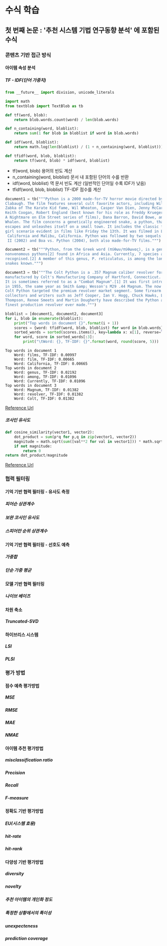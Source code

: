 # 수식 학습
## 첫 번째 논문 : '추천 시스템 기법 연구동향 분석' 에 포함된 수식

### 콘텐츠 기반 접근 방식

#### 아이템 속성 분석

##### TF - IDF(단어 가중치)
```python
from __future__ import division, unicode_literals

import math
from textblob import TextBlob as tb

def tf(word, blob):
    return blob.words.count(word) / len(blob.words)

def n_containing(word, bloblist):
    return sum(1 for blob in bloblist if word in blob.words)

def idf(word, bloblist):
    return math.log(len(bloblist) / (1 + n_containing(word, bloblist)))

def tfidf(word, blob, bloblist):
    return tf(word, blob) * idf(word, bloblist)
```
+ tf(word, blob) 용어의 빈도 계산
+ n_containing(word, bloblist) 문서 내 포함된 단어의 수를 반환
+ idf(word, bloblist) 역 문서 빈도 계산 (일반적인 단어일 수록 IDF가 낮음)
+ tfidf(word, blob, bloblist) TF-IDF 점수를 계산

```python
document1 = tb("""Python is a 2000 made-for-TV horror movie directed by Richard
Clabaugh. The film features several cult favorite actors, including William
Zabka of The Karate Kid fame, Wil Wheaton, Casper Van Dien, Jenny McCarthy,
Keith Coogan, Robert Englund (best known for his role as Freddy Krueger in the
A Nightmare on Elm Street series of films), Dana Barron, David Bowe, and Sean
Whalen. The film concerns a genetically engineered snake, a python, that
escapes and unleashes itself on a small town. It includes the classic final
girl scenario evident in films like Friday the 13th. It was filmed in Los Angeles,
 California and Malibu, California. Python was followed by two sequels: Python
 II (2002) and Boa vs. Python (2004), both also made-for-TV films.""")

document2 = tb("""Python, from the Greek word (πύθων/πύθωνας), is a genus of
nonvenomous pythons[2] found in Africa and Asia. Currently, 7 species are
recognised.[2] A member of this genus, P. reticulatus, is among the longest
snakes known.""")

document3 = tb("""The Colt Python is a .357 Magnum caliber revolver formerly
manufactured by Colt's Manufacturing Company of Hartford, Connecticut.
It is sometimes referred to as a "Combat Magnum".[1] It was first introduced
in 1955, the same year as Smith &amp; Wesson's M29 .44 Magnum. The now discontinued
Colt Python targeted the premium revolver market segment. Some firearm
collectors and writers such as Jeff Cooper, Ian V. Hogg, Chuck Hawks, Leroy
Thompson, Renee Smeets and Martin Dougherty have described the Python as the
finest production revolver ever made.""")

bloblist = [document1, document2, document3]
for i, blob in enumerate(bloblist):
    print("Top words in document {}".format(i + 1))
    scores = {word: tfidf(word, blob, bloblist) for word in blob.words}
    sorted_words = sorted(scores.items(), key=lambda x: x[1], reverse=True)
    for word, score in sorted_words[:3]:
        print("\tWord: {}, TF-IDF: {}".format(word, round(score, 5)))
```
~~~
Top words in document 1
    Word: films, TF-IDF: 0.00997
    Word: film, TF-IDF: 0.00665
    Word: California, TF-IDF: 0.00665
Top words in document 2
    Word: genus, TF-IDF: 0.02192
    Word: among, TF-IDF: 0.01096
    Word: Currently, TF-IDF: 0.01096
Top words in document 3
    Word: Magnum, TF-IDF: 0.01382
    Word: revolver, TF-IDF: 0.01382
    Word: Colt, TF-IDF: 0.01382
~~~
[Reference Url](http://stevenloria.com/finding-important-words-in-a-document-using-tf-idf/)  

##### 코사인 유사도
```python
def cosine_similarity(vector1, vector2):
    dot_product = sum(p*q for p,q in zip(vector1, vector2))
    magnitude = math.sqrt(sum([val**2 for val in vector1])) * math.sqrt(sum([val**2 for val in vector2]))
    if not magnitude:
        return 0
return dot_product/magnitude
```
[Reference Url](http://billchambers.me/tutorials/2014/12/22/cosine-similarity-explained-in-python.html)  
### 협력 필터링

#### 기억 기반 협력 필터링 - 유사도 측정

##### 피어슨 상관계수
##### 보완 코사인 유사도
##### 스피어만 순위 상관계수

#### 기억 기반 협력 필터링 - 선호도 예측

##### 가중합
##### 단순 가중 평균

#### 모델 기반 협력 필터링

##### 나이브 베이즈

#### 차원 축소

##### Truncated-SVD

#### 하이브리스 시스템

##### LSI
##### PLSI

### 평가 방법

#### 점수 예측 평가방법

##### MSE
##### RMSE
##### MAE
##### NMAE

#### 아이템 추천 평가방법

##### misclassification ratio
##### Precision
##### Recall
##### F-measure

#### 정확도 기반 평가방법

##### EU(시스템 효용)
##### hit-rate
##### hit-rank

#### 다양성 기반 평가방법

##### diversity
##### novelty
##### 추천 아이템의 개인화 정도
##### 특정한 상황에서의 특이성
##### unexpecteness
##### prediction coverage
